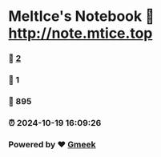 # MeltIce's Notebook :link: http://note.mtice.top 
### :page_facing_up: [2](http://note.mtice.top/tag.html) 
### :speech_balloon: 1 
### :hibiscus: 895 
### :alarm_clock: 2024-10-19 16:09:26 
### Powered by :heart: [Gmeek](https://github.com/Meekdai/Gmeek)
